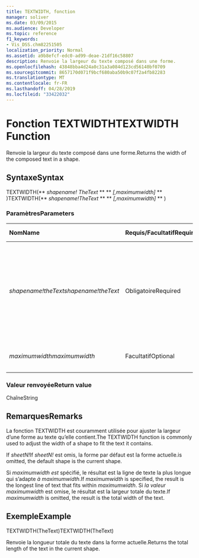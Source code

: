 ```yaml
---
title: TEXTWIDTH, fonction
manager: soliver
ms.date: 03/09/2015
ms.audience: Developer
ms.topic: reference
f1_keywords:
- Vis_DSS.chm82251505
localization_priority: Normal
ms.assetid: a9b8efcf-edc0-ad99-deae-21df16c58807
description: Renvoie la largeur du texte composé dans une forme.
ms.openlocfilehash: 43848bba4d24a0c31a3a084d123cd56140bf0709
ms.sourcegitcommit: 8657170d071f9bcf680aba50b9c07f2a4fb82283
ms.translationtype: MT
ms.contentlocale: fr-FR
ms.lasthandoff: 04/28/2019
ms.locfileid: "33422032"
---
```

# <a name="textwidth-function"></a><span data-ttu-id="8c7b5-103">Fonction TEXTWIDTH</span><span class="sxs-lookup"><span data-stu-id="8c7b5-103">TEXTWIDTH Function</span></span>

<span data-ttu-id="8c7b5-104">Renvoie la largeur du texte composé dans une forme.</span><span class="sxs-lookup"><span data-stu-id="8c7b5-104">Returns the width of the composed text in a shape.</span></span> 
  
## <a name="syntax"></a><span data-ttu-id="8c7b5-105">Syntaxe</span><span class="sxs-lookup"><span data-stu-id="8c7b5-105">Syntax</span></span>

<span data-ttu-id="8c7b5-106">TEXTWIDTH(\*\* *shapename! TheText* \*\* \*\* *[,maximumwidth]* \*\* )</span><span class="sxs-lookup"><span data-stu-id="8c7b5-106">TEXTWIDTH(\*\* *shapename!TheText* \*\* \*\* *[,maximumwidth]* \*\* )</span></span> 
  
### <a name="parameters"></a><span data-ttu-id="8c7b5-107">Paramètres</span><span class="sxs-lookup"><span data-stu-id="8c7b5-107">Parameters</span></span>

|<span data-ttu-id="8c7b5-108">**Nom**</span><span class="sxs-lookup"><span data-stu-id="8c7b5-108">**Name**</span></span>|<span data-ttu-id="8c7b5-109">**Requis/Facultatif**</span><span class="sxs-lookup"><span data-stu-id="8c7b5-109">**Required/Optional**</span></span>|<span data-ttu-id="8c7b5-110">**Type de données**</span><span class="sxs-lookup"><span data-stu-id="8c7b5-110">**Data Type**</span></span>|<span data-ttu-id="8c7b5-111">**Description**</span><span class="sxs-lookup"><span data-stu-id="8c7b5-111">**Description**</span></span>|
|:-----|:-----|:-----|:-----|
| <span data-ttu-id="8c7b5-112">_shapename!theText_</span><span class="sxs-lookup"><span data-stu-id="8c7b5-112">_shapename!theText_</span></span> <br/> |<span data-ttu-id="8c7b5-113">Obligatoire</span><span class="sxs-lookup"><span data-stu-id="8c7b5-113">Required</span></span>  <br/> |<span data-ttu-id="8c7b5-114">**String**</span><span class="sxs-lookup"><span data-stu-id="8c7b5-114">**String**</span></span> <br/> |<span data-ttu-id="8c7b5-115">Référence à la cellule nommée TheText dans la forme cible.</span><span class="sxs-lookup"><span data-stu-id="8c7b5-115">A reference to the cell named TheText in the target shape.</span></span>  <span data-ttu-id="8c7b5-116">_shapename!_</span><span class="sxs-lookup"><span data-stu-id="8c7b5-116">_shapename!_</span></span> <span data-ttu-id="8c7b5-117">est le nom de la forme à partir de laquelle vous souhaitez récupérer le texte.</span><span class="sxs-lookup"><span data-stu-id="8c7b5-117">is the name of the shape from which you want to retrieve the text.</span></span>  <br/> |
| <span data-ttu-id="8c7b5-118">_maximumwidth_</span><span class="sxs-lookup"><span data-stu-id="8c7b5-118">_maximumwidth_</span></span> <br/> |<span data-ttu-id="8c7b5-119">Facultatif</span><span class="sxs-lookup"><span data-stu-id="8c7b5-119">Optional</span></span>  <br/> |<span data-ttu-id="8c7b5-120">**Numérique**</span><span class="sxs-lookup"><span data-stu-id="8c7b5-120">**Numeric**</span></span> <br/> |<span data-ttu-id="8c7b5-121">Largeur maximale du bloc de texte.</span><span class="sxs-lookup"><span data-stu-id="8c7b5-121">The maximum width of the text block.</span></span>  <br/> |
   
### <a name="return-value"></a><span data-ttu-id="8c7b5-122">Valeur renvoyée</span><span class="sxs-lookup"><span data-stu-id="8c7b5-122">Return value</span></span>

<span data-ttu-id="8c7b5-123">Chaîne</span><span class="sxs-lookup"><span data-stu-id="8c7b5-123">String</span></span>
  
## <a name="remarks"></a><span data-ttu-id="8c7b5-124">Remarques</span><span class="sxs-lookup"><span data-stu-id="8c7b5-124">Remarks</span></span>

<span data-ttu-id="8c7b5-125">La fonction TEXTWIDTH est couramment utilisée pour ajuster la largeur d’une forme au texte qu’elle contient.</span><span class="sxs-lookup"><span data-stu-id="8c7b5-125">The TEXTWIDTH function is commonly used to adjust the width of a shape to fit the text it contains.</span></span>
  
<span data-ttu-id="8c7b5-126">If  _sheetN!_</span><span class="sxs-lookup"><span data-stu-id="8c7b5-126">If  _sheetN!_</span></span> <span data-ttu-id="8c7b5-127">est omis, la forme par défaut est la forme actuelle.</span><span class="sxs-lookup"><span data-stu-id="8c7b5-127">is omitted, the default shape is the current shape.</span></span> 
  
<span data-ttu-id="8c7b5-128">Si  _maximumwidth est_ spécifié, le résultat est la ligne de texte la plus longue qui s’adapte  _à maximumwidth_.</span><span class="sxs-lookup"><span data-stu-id="8c7b5-128">If  _maximumwidth_ is specified, the result is the longest line of text that fits within  _maximumwidth_.</span></span> <span data-ttu-id="8c7b5-129">Si  _la valeur maximumwidth_ est omise, le résultat est la largeur totale du texte.</span><span class="sxs-lookup"><span data-stu-id="8c7b5-129">If  _maximumwidth_ is omitted, the result is the total width of the text.</span></span> 
  
## <a name="example"></a><span data-ttu-id="8c7b5-130">Exemple</span><span class="sxs-lookup"><span data-stu-id="8c7b5-130">Example</span></span>

<span data-ttu-id="8c7b5-131">TEXTWIDTH(TheText)</span><span class="sxs-lookup"><span data-stu-id="8c7b5-131">TEXTWIDTH(TheText)</span></span> 
  
<span data-ttu-id="8c7b5-132">Renvoie la longueur totale du texte dans la forme actuelle.</span><span class="sxs-lookup"><span data-stu-id="8c7b5-132">Returns the total length of the text in the current shape.</span></span> 
  


